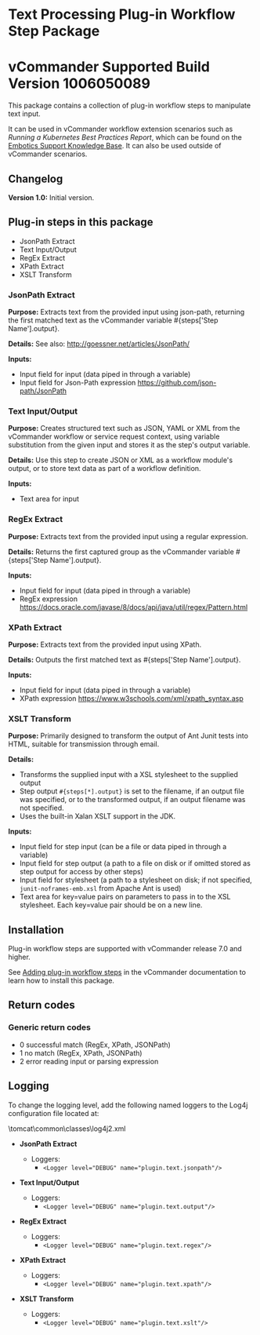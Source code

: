# Text Processing Plug-in Workflow Step Package
# vCommander Supported Build Version 1006050089

This package contains a collection of plug-in workflow steps to manipulate text input.

It can be used in vCommander workflow extension scenarios such as *Running a Kubernetes Best Practices Report*, which can be found on the [Embotics Support Knowledge Base](https://support.embotics.com/support/home). It can also be used outside of vCommander scenarios.

## Changelog

**Version 1.0:** Initial version.

## Plug-in steps in this package
+ JsonPath Extract
+ Text Input/Output
+ RegEx Extract
+ XPath Extract
+ XSLT Transform

### JsonPath Extract

**Purpose:** Extracts text from the provided input using json-path, returning the first matched text as the vCommander variable #{steps['Step Name'].output}.

**Details:** See also: http://goessner.net/articles/JsonPath/

**Inputs:**
- Input field for input (data piped in through a variable)
- Input field for Json-Path expression https://github.com/json-path/JsonPath

### Text Input/Output 

**Purpose:** Creates structured text such as JSON, YAML or XML from the vCommander workflow or service request context, using variable substitution from the given input and stores it as the step's output variable.

**Details:** Use this step to create JSON or XML as a workflow module's output, or to store text data as part of a workflow definition.

**Inputs:**

- Text area for input

### RegEx Extract

**Purpose:** Extracts text from the provided input using a regular expression. 

**Details:** Returns the first captured group as the vCommander variable #{steps['Step Name'].output}.

**Inputs:**

- Input field for input (data piped in through a variable)
- RegEx expression https://docs.oracle.com/javase/8/docs/api/java/util/regex/Pattern.html

### XPath Extract

**Purpose:** Extracts text from the provided input using XPath.

**Details:** Outputs the first matched text as #{steps['Step Name'].output}.

**Inputs:**

- Input field for input (data piped in through a variable)
- XPath expression https://www.w3schools.com/xml/xpath_syntax.asp

### XSLT Transform

**Purpose:** Primarily designed to transform the output of Ant Junit tests into HTML, suitable for transmission through email.

**Details:** 

- Transforms the supplied input with a XSL stylesheet to the supplied output
- Step output `#{steps[*].output}` is set to the filename, if an output file was specified, or to the transformed output, if an output filename was not specified.
- Uses the built-in Xalan XSLT support in the JDK.

**Inputs:**

- Input field for step input (can be a file or data piped in through a variable)
- Input field for step output (a path to a file on disk or if omitted stored as step output for access by other steps)
- Input field for stylesheet (a path to a stylesheet on disk; if not specified, `junit-noframes-emb.xsl` from Apache Ant is used) 
- Text area for key=value pairs on parameters to pass in to the XSL stylesheet. Each key=value pair should be on a new line.

## Installation

Plug-in workflow steps are supported with vCommander release 7.0 and higher. 

See [Adding plug-in workflow steps](http://docs.embotics.com/vCommander/Using-Plug-In-WF-Steps.htm#Adding) in the vCommander documentation to learn how to install this package. 

## Return codes

### Generic return codes

- 0 successful match (RegEx, XPath, JSONPath)
- 1 no match (RegEx, XPath, JSONPath)
- 2 error reading input or parsing expression

## Logging
To change the logging level, add the following named loggers to the Log4j configuration file located at: 

<vcommander-install>\tomcat\common\classes\log4j2.xml 

+ **JsonPath Extract** 
    + Loggers:
      + `<Logger level="DEBUG" name="plugin.text.jsonpath"/>`
      
+ **Text Input/Output** 
    + Loggers:
      + `<Logger level="DEBUG" name="plugin.text.output"/>`
      
+ **RegEx Extract** 
    + Loggers:
      + `<Logger level="DEBUG" name="plugin.text.regex"/>`
      
+ **XPath Extract** 
    + Loggers:
      + `<Logger level="DEBUG" name="plugin.text.xpath"/>`
      
+ **XSLT Transform** 
    + Loggers:
      + `<Logger level="DEBUG" name="plugin.text.xslt"/>`
